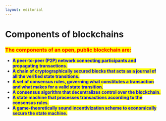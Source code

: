```yaml
---
layout: editorial
---
```


# Components of blockchains

### <mark style="color:red;">The components of an open, public blockchain are:</mark>

* <mark style="color:blue;">**A peer-to-peer (P2P) network connecting participants and propagating transactions.**</mark>
* <mark style="color:blue;">**A chain of cryptographically secured blocks that acts as a journal of all the verified state transitions.**</mark>
* <mark style="color:blue;">**A set of consensus rules, governing what constitutes a transaction and what makes for a valid state transition.**</mark>
* <mark style="color:blue;">**A consensus algorithm that decentralizes control over the blockchain.**</mark>
* <mark style="color:blue;">**A state machine that processes transactions according to the consensus rules.**</mark>
* <mark style="color:blue;">**A game-theoretically sound incentivization scheme to economically secure the state machine.**</mark>

